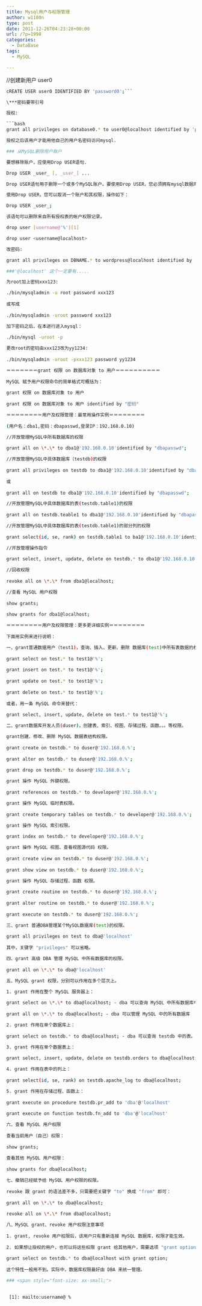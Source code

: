 ```yaml
---
title: Mysql用户与权限管理
author: w1100n
type: post
date: 2011-12-26T04:23:28+00:00
url: /?p=1998
categories:
  - DataBase
tags:
  - MySQL

---
```

//创建新用户 user0

```bash
cREATE USER user0 IDENTIFIED BY 'password0';```

\***密码要带引号

授权:

```bash
grant all privileges on database0.* to user0@localhost identified by 'password0';```

授权之后该用户才能用他自己的用户名密码访问mysql.

### 从MySQL删除用户账户

要想移除账户，应使用Drop USER语句.

Drop USER _user_ [, _user_] ...

Drop USER语句用于删除一个或多个MySQL账户。要使用Drop USER，您必须拥有mysql数据库的全局Create USER权限或Delete权限。使用与GRANT或REVOKE相同的格式为每个 账户命名；例如，'jeffrey'@'localhost'。 账户名称的用户和主机部分与用户表记录的User和Host列值相对应。 www.87717.com

使用Drop USER，您可以取消一个账户和其权限，操作如下：

Drop USER _user_;

该语句可以删除来自所有授权表的帐户权限记录。

drop user [username@'%'][1]

drop user <username@localhost>

改密码:

grant all privileges on DBNAME.* to wordpress@localhost identified by 'password4';

###'@localhost' 这个一定要有.....

为root加上密码xxx123:

./bin/mysqladmin -u root password xxx123
  
或写成
  
./bin/mysqladmin -uroot password xxx123

加下密码之后，在本进行进入mysql：
  
./bin/mysql -uroot -p

更改root的密码由xxx123改为yy1234:
  
./bin/mysqladmin -uroot -pxxx123 password yy1234

＝＝＝＝＝＝＝grant 权限 on 数据库对象 to 用户＝＝＝＝＝＝＝＝＝＝
  
MySQL 赋予用户权限命令的简单格式可概括为：
  
grant 权限 on 数据库对象 to 用户
  
grant 权限 on 数据库对象 to 用户 identified by "密码"

＝＝＝＝＝＝＝＝用户及权限管理：最常用操作实例＝＝＝＝＝＝＝＝
  
(用户名：dba1,密码：dbapasswd,登录IP：192.168.0.10)

//开放管理MySQL中所有数据库的权限
  
grant all on \*.\* to dba1@'192.168.0.10'identified by "dbapasswd";

//开放管理MySQL中具体数据库（testdb)的权限
  
grant all privileges on testdb to dba1@'192.168.0.10'identified by "dbapasswd";
  
或
  
grant all on testdb to dba1@'192.168.0.10'identified by "dbapasswd";

//开放管理MySQL中具体数据库的表(testdb.table1)的权限
  
grant all on testdb.teable1 to dba1@'192.168.0.10'identified by "dbapasswd";

//开放管理MySQL中具体数据库的表(testdb.table1)的部分列的权限
  
grant select(id, se, rank) on testdb.table1 to ba1@'192.168.0.10'identified by "dbapasswd";

//开放管理操作指令
  
grant select, insert, update, delete on testdb.* to dba1@'192.168.0.10'identified by "dbapasswd";

//回收权限
  
revoke all on \*.\* from dba1@localhost;

//查看 MySQL 用户权限
  
show grants;
  
show grants for dba1@localhost;

＝＝＝＝＝＝＝＝用户及权限管理：更多更详细实例＝＝＝＝＝＝＝＝
  
下面用实例来进行说明：

一、grant普通数据用户（test1)，查询、插入、更新、删除 数据库(test)中所有表数据的权利。
  
grant select on test.* to test1@'%';
  
grant insert on test.* to test1@'%';
  
grant update on test.* to test1@'%';
  
grant delete on test.* to test1@'%';
  
或者，用一条 MySQL 命令来替代：
  
grant select, insert, update, delete on test.* to test1@'%';

二、grant数据库开发人员(duser)，创建表、索引、视图、存储过程、函数。。。等权限。

grant创建、修改、删除 MySQL 数据表结构权限。
  
grant create on testdb.* to duser@'192.168.0.%';
  
grant alter on testdb.* to duser@'192.168.0.%';
  
grant drop on testdb.* to duser@'192.168.0.%';

grant 操作 MySQL 外键权限。
  
grant references on testdb.* to developer@'192.168.0.%';

grant 操作 MySQL 临时表权限。
  
grant create temporary tables on testdb.* to developer@'192.168.0.%';

grant 操作 MySQL 索引权限。
  
grant index on testdb.* to developer@'192.168.0.%';

grant 操作 MySQL 视图、查看视图源代码 权限。
  
grant create view on testdb.* to duser@'192.168.0.%';
  
grant show view on testdb.* to duser@'192.168.0.%';

grant 操作 MySQL 存储过程、函数 权限。
  
grant create routine on testdb.* to duser@'192.168.0.%';
  
grant alter routine on testdb.* to duser@'192.168.0.%';
  
grant execute on testdb.* to duser@'192.168.0.%';

三、grant 普通DBA管理某个MySQL数据库(test)的权限。
  
grant all privileges on test to dba@'localhost'
  
其中，关键字 "privileges" 可以省略。

四、grant 高级 DBA 管理 MySQL 中所有数据库的权限。
  
grant all on \*.\* to dba@'localhost'

五、MySQL grant 权限，分别可以作用在多个层次上。

1. grant 作用在整个 MySQL 服务器上：
  
grant select on \*.\* to dba@localhost; - dba 可以查询 MySQL 中所有数据库中的表。
  
grant all on \*.\* to dba@localhost; - dba 可以管理 MySQL 中的所有数据库

2. grant 作用在单个数据库上：
  
grant select on testdb.* to dba@localhost; - dba 可以查询 testdb 中的表。

3. grant 作用在单个数据表上：
  
grant select, insert, update, delete on testdb.orders to dba@localhost;

4. grant 作用在表中的列上：
  
grant select(id, se, rank) on testdb.apache_log to dba@localhost;

5. grant 作用在存储过程、函数上：
  
grant execute on procedure testdb.pr_add to 'dba'@'localhost'
  
grant execute on function testdb.fn_add to 'dba'@'localhost'

六、查看 MySQL 用户权限
  
查看当前用户（自己）权限：
  
show grants;
  
查看其他 MySQL 用户权限：
  
show grants for dba@localhost;

七、撤销已经赋予给 MySQL 用户权限的权限。
  
revoke 跟 grant 的语法差不多，只需要把关键字 "to" 换成 "from" 即可：
  
grant all on \*.\* to dba@localhost;
  
revoke all on \*.\* from dba@localhost;

八、MySQL grant、revoke 用户权限注意事项
  
1. grant, revoke 用户权限后，该用户只有重新连接 MySQL 数据库，权限才能生效。
  
2. 如果想让授权的用户，也可以将这些权限 grant 给其他用户，需要选项 "grant option"
  
grant select on testdb.* to dba@localhost with grant option;
  
这个特性一般用不到。实际中，数据库权限最好由 DBA 来统一管理。

### <span style="font-size: xx-small;">
 

 [1]: mailto:username@ %
